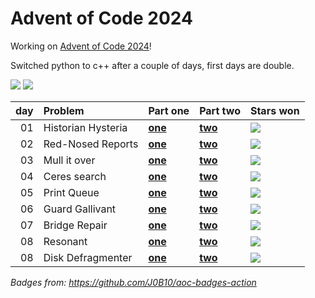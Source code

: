 # Advent of Code 2024

Working on [Advent of Code 2024](https://adventofcode.com/2024/)!

Switched python to c++ after a couple of days, first days are double.

![](https://img.shields.io/badge/stars%20⭐-17-yellow) ![](https://img.shields.io/badge/days%20completed-08-red)

| day | Problem             | Part one                 | Part two                 | Stars won                                            |
|----:|:--------------------|:-------------------------|:-------------------------|:-----------------------------------------------------|
|  01 | Historian Hysteria  | [**one**](day01/one.py) | [**two**](day01/two.py) | ![](https://img.shields.io/badge/stars%20⭐-2-yellow) |
|  02 | Red-Nosed Reports   | [**one**](day02/one.py) | [**two**](day02/two.py) | ![](https://img.shields.io/badge/stars%20⭐-2-yellow) |
|  03 | Mull it over        | [**one**](day03/one.py) | [**two**](day03/two.py) | ![](https://img.shields.io/badge/stars%20⭐-2-yellow) |
|  04 | Ceres search        | [**one**](day04/one.cpp) | [**two**](day04/two.cpp) | ![](https://img.shields.io/badge/stars%20⭐-2-yellow) |
|  05 | Print Queue         | [**one**](day05/one.cpp) | [**two**](day05/two.cpp) | ![](https://img.shields.io/badge/stars%20⭐-2-yellow) |
|  06 | Guard Gallivant     | [**one**](day06/one.cpp) | [**two**](day06/two.cpp) | ![](https://img.shields.io/badge/stars%20⭐-1-yellow) |
|  07 | Bridge Repair       | [**one**](day07/one.cpp) | [**two**](day07/two.cpp) | ![](https://img.shields.io/badge/stars%20⭐-2-yellow) |
|  08 | Resonant            | [**one**](day08/one.cpp) | [**two**](day08/two.cpp) | ![](https://img.shields.io/badge/stars%20⭐-2-yellow) |
|  08 | Disk Defragmenter   | [**one**](day09/one.cpp) | [**two**](day09/two.cpp) | ![](https://img.shields.io/badge/stars%20⭐-2-yellow) |

*Badges from: https://github.com/J0B10/aoc-badges-action*

